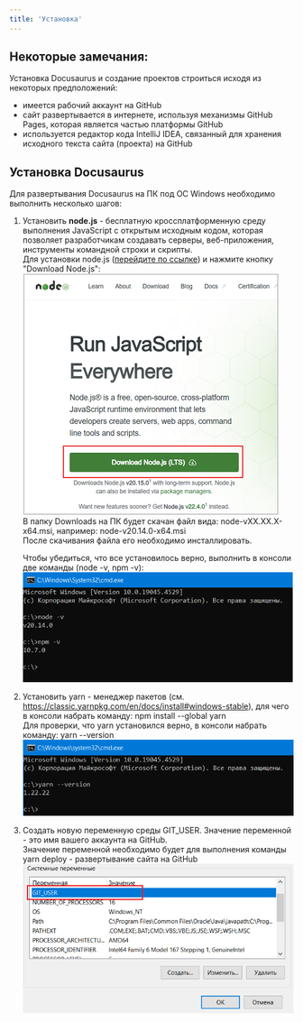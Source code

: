 ```yaml
---
title: 'Установка'
---
```


## Некоторые замечания:
Установка Docusaurus и создание проектов строиться исходя из некоторых предположений:
- имеется рабочий аккаунт на GitHub
- сайт развертывается в интернете, используя механизмы GitHub Pages, которая является частью платформы GitHub
- используется редактор кода IntelliJ IDEA, связанный для хранения исходного текста сайта (проекта) на GitHub   


## Установка Docusaurus
Для развертывания Docusaurus на ПК под ОС Windows необходимо выполнить несколько шагов:
1.  Установить **node.js** - бесплатную кроссплатформенную среду выполнения JavaScript с открытым исходным кодом, 
    которая позволяет разработчикам создавать серверы, веб-приложения, инструменты командной строки и скрипты.  
    Для установки node.js ([перейдите по ссылке](https://nodejs.org/en)) и нажмите кнопку "Download Node.js":
    ![](img/install1.png)  
    В папку Downloads на ПК будет скачан файл вида: node-vXX.XX.X-x64.msi, например: node-v20.14.0-x64.msi  
    После скачивания файла его необходимо инсталлировать.  
    
    Чтобы убедиться, что все установилось верно, выполнить в консоли две команды (node -v, npm -v):    
    ![](img/install2.png)
    
2.  Установить yarn - менеджер пакетов (см. https://classic.yarnpkg.com/en/docs/install#windows-stable), 
    для чего в консоли набрать команду: npm install --global yarn  
    Для проверки, что yarn установился верно, в консоли набрать команду: yarn --version  
    ![](img/install3.png)  

3.  Создать новую переменную среды GIT_USER. Значение переменной - это имя вашего аккаунта на GitHub.  
    Значение переменной необходимо будет для выполнения команды yarn deploy - развертывание сайта на GitHub    
    ![](img/install4.png)

